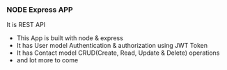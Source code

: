 ### NODE Express APP

It is REST API

- This App is built with node & express
- It has User model Authentication & authorization using JWT Token
- It has Contact model CRUD(Create, Read, Update & Delete) operations
- and lot more to come
